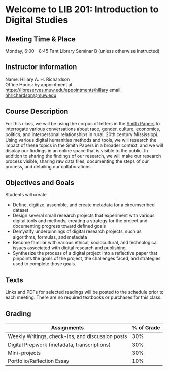 # Welcome to LIB 201: Introduction to Digital Studies

## Meeting Time & Place

Monday, 6:00 - 8:45
Fant Library Seminar B (unless otherwise instructed)

## Instructor information
Name: Hillary A. H. Richardson  
Office Hours: by appointment at https://libreserves.muw.edu/appointments/hillary 
email: hhrichardson@muw.edu

## Course Description

For this class, we will be using the corpus of letters in the [Smith Papers](https://smithpapers.github.io/) to interrogate various conversations about race, gender, culture, economics, politics, and interpersonal relationships in rural, 20th century Mississippi. Using various digital humanities methods and tools, we will research the impact of these topics in the Smith Papers in a broader context, and we will display our findings in an online space that is visible to the public. In addition to sharing the findings of our research, we will make our research process visible, sharing raw data files, documenting the steps of our process, and detailing our collaborations.

## Objectives and Goals

Students will create 

* Define, digitize, assemble, and create metadata for a circumscribed dataset
* Design several small research projects that experiment with various digital tools and methods, creating a strategy for the project and documenting progress toward defined goals
* Demystify underpinnings of digital research projects, such as algorithms, formulas, and metadata
* Become familiar with various ethical, sociocultural, and technological issues associated with digital research and publishing.
* Synthesize the process of a digital project into a reflective paper that pinpoints the goals of the project, the challenges faced, and strategies used to complete those goals.

## Texts

Links and PDFs for selected readings will be posted to the schedule prior to each meeting. There are no required textbooks or purchases for this class.

## Grading

| Assignments | % of Grade |
|------------|-----------|
| Weekly Writings, check-ins, and discussion posts | 30% |
| Digital Prepwork (metadata, transcriptions) | 30% |
| Mini-projects | 30% |
| Portfolio/Reflection Essay | 10% |


